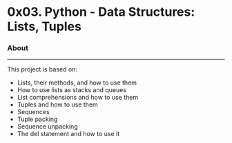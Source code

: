 # 0x03. Python - Data Structures: Lists, Tuples

### About
***
This project is based on:
* Lists, their methods, and how to use them
* How to use lists as stacks and queues
* List comprehensions and how to use them
* Tuples and how to use them
* Sequences
* Tuple packing
* Sequence unpacking
* The del statement and how to use it
